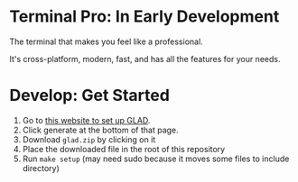 # Terminal Pro: In Early Development

The terminal that makes you feel like a professional.

It's cross-platform, modern, fast, and has all the features for your needs.

# Develop: Get Started

1. Go to [this website to set up GLAD](https://glad.dav1d.de/#language=c&specification=gl&api=gl%3D4.6&api=gles1%3Dnone&api=gles2%3Dnone&api=glsc2%3Dnone&profile=core&loader=on).
2. Click generate at the bottom of that page.
3. Download `glad.zip` by clicking on it
4. Place the downloaded file in the root of this repository
5. Run `make setup` (may need sudo because it moves some files to include directory)